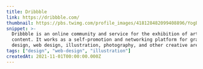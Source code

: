 ```yaml
---
title: Dribbble
link: https://dribbble.com/
thumbnail: https://pbs.twimg.com/profile_images/418128482099408896/YogBQ9qE_400x400.png
snippet: >-
  Dribbble is an online community and service for the exhibition of artistic
  content. It works as a self-promotion and networking platform for graphic
  design, web design, illustration, photography, and other creative areas
tags: ["design", "web-design", "illustration"]
createdAt: 2021-11-01T00:00:00.000Z
---
```

